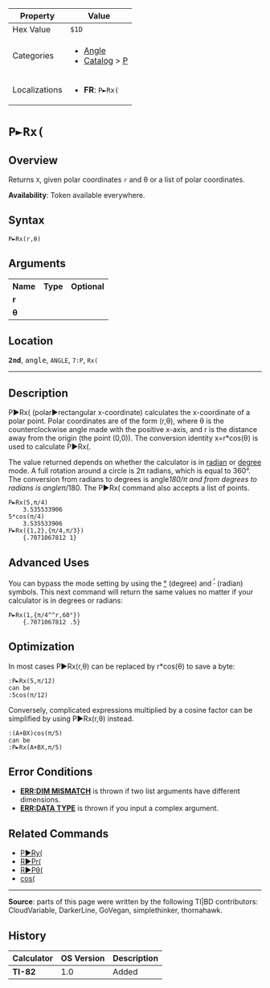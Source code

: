 | Property      | Value |
|---------------|-------|
| Hex Value     | `$1D`|
| Categories    | <ul><li>[Angle](<../categories/Angle.md>)</li><li>[Catalog](<../categories/Catalog.md>) > [P](<../categories/Catalog.md#P>)</li></ul> |
| Localizations | <ul><li><b>FR</b>: `P►Rx(`</li></ul> |

# `P►Rx(`

## Overview
Returns `X`, given polar coordinates `r` and θ or a list of polar coordinates.


<b>Availability</b>: Token available everywhere.

## Syntax
`P►Rx(r,θ)`

## Arguments
<table>
<tr><th>Name</th><th>Type</th><th>Optional</th></tr>

<tr><td><b>r</b></td><td></td><td></td></tr>

<tr><td><b>θ</b></td><td></td><td></td></tr>

</table>

## Location
<tt><kbd><b>2nd</b></kbd></tt>, <kbd>angle</kbd>, `ANGLE`, `7:P`, `Rx(`
<hr>

## Description

P►Rx( (polar►rectangular x-coordinate) calculates the x-coordinate of a polar point. Polar coordinates are of the form (r,θ), where θ is the counterclockwise angle made with the positive x-axis, and r is the distance away from the origin (the point (0,0)). The conversion identity x=r*cos(θ) is used to calculate P►Rx(.

The value returned depends on whether the calculator is in [radian](radian-mode) or [degree](degree-mode) mode. A full rotation around a circle is 2π radians, which is equal to 360°. The conversion from radians to degrees is angle*180/π and from degrees to radians is angle*π/180. The P►Rx( command also accepts a list of points.

```ti-basic
P►Rx(5,π/4)
    3.535533906
5*cos(π/4)
    3.535533906
P►Rx({1,2},{π/4,π/3})
    {.7071067812 1}
```

## Advanced Uses

You can bypass the mode setting by using the [°](°.md) (degree) and <sup><a href="ʳ.md">ʳ</a></sup> (radian) symbols. This next command will return the same values no matter if your calculator is in degrees or radians:

```ti-basic
P►Rx(1,{π/4^^r,60°})
    {.7071067812 .5}
```

## Optimization

In most cases P►Rx(r,θ) can be replaced by r*cos(θ) to save a byte:

```ti-basic
:P►Rx(5,π/12)
can be
:5cos(π/12)
```

Conversely, complicated expressions multiplied by a cosine factor can be simplified by using P►Rx(r,θ) instead.

```ti-basic
:(A+BX)cos(π/5)
can be
:P►Rx(A+BX,π/5)
```

## Error Conditions

*   **[ERR:DIM MISMATCH](errors#dimmismatch)** is thrown if two list arguments have different dimensions.
*   **[ERR:DATA TYPE](errors#datatype)** is thrown if you input a complex argument.

## Related Commands

*   [P►Ry(](P►Ry\(.md)
*   [R►Pr(](R►Pr\(.md)
*   [R►Pθ(](R►Pθ\(.md)
*   [cos(](cos\(.md)

* * *

**Source**: parts of this page were written by the following TI|BD contributors: CloudVariable, DarkerLine, GoVegan, simplethinker, thornahawk.

## History
| Calculator | OS Version | Description |
|------------|------------|-------------|
| <b>TI-82</b> | 1.0 | Added |


